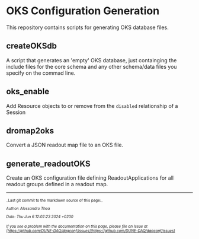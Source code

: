 # OKS Configuration Generation
This repository contains scripts for generating OKS database files.

## createOKSdb

   A script that generates an 'empty' OKS database, just containging
the include files for the core schema and any other schema/data files
you specify on the commad line.

## oks_enable

  Add Resource objects to or remove from the `disabled` relationship
of a Session

## dromap2oks
  Convert a JSON readout map file to an OKS file.

## generate_readoutOKS

  Create an OKS configuration file defining ReadoutApplications for
  all readout groups defined in a readout map.


-----

<font size="1">
_Last git commit to the markdown source of this page:_


_Author: Alessandro Thea_

_Date: Thu Jun 6 12:02:23 2024 +0200_

_If you see a problem with the documentation on this page, please file an Issue at [https://github.com/DUNE-DAQ/daqconf/issues](https://github.com/DUNE-DAQ/daqconf/issues)_
</font>
